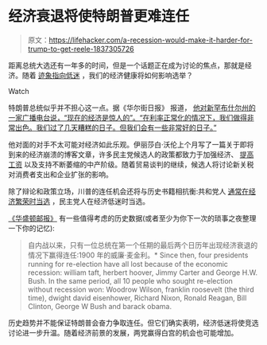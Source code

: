 # 经济衰退将使特朗普更难连任

> 原文：<https://lifehacker.com/a-recession-would-make-it-harder-for-trump-to-get-reele-1837305726>

距离总统大选还有一年多的时间，但是一个话题正在成为讨论的焦点，那就是经济。随着 [迹象指向低迷](https://twocents.lifehacker.com/how-youll-know-a-recession-is-coming-1837273628) ，我们的经济健康将如何影响选举？

Watch

特朗普总统似乎并不担心这一点。据《华尔街日报》 报道， [他对新罕布什尔州的一家广播电台说，“现在的经济是惊人的”。“在利率正常化的情况下，我们做得非常出色。我们过了几天糟糕的日子。但我们会有一些非常好的日子。”](https://www.wsj.com/articles/any-economic-downturn-could-scramble-trumps-2020-strategy-11565898073?mod=hp_lista_pos4)

他对面的对手不太可能对经济如此乐观。伊丽莎白·沃伦上个月写了一篇关于即将到来的经济崩溃的博客文章，许多民主党候选人的政策都致力于加强经济、 [提高工资](https://twocents.lifehacker.com/every-democratic-presidential-candidate-s-stance-on-the-1837036069) 以及支持不断萎缩的中产阶级。随着贸易谈判的继续，候选人将讨论新关税对消费者支出和企业扩张的影响。

除了辩论和政策立场，川普的连任机会还将与历史书籍相抗衡:共和党人 [通常在经济繁荣时当选](https://www.cnbc.com/2016/09/07/presidential-elections-and-recessions-can-have-a-lot-in-common.html) ，民主党人在经济低迷时当选。

[《华盛顿邮报》](https://www.washingtonpost.com/politics/2019/08/12/how-recession-could-doom-trumps-reelection/) 有一些值得考虑的历史数据(或者至少为你下一次的琐事之夜整理一下你的记忆):

> 自内战以来，只有一位总统在第一个任期的最后两个日历年出现经济衰退的情况下赢得连任:1900 年的威廉·麦金利。*   Since then, four presidents running for re-election have all lost because of the economic recession: william taft, herbert hoover, Jimmy Carter and George H.W. Bush. In the same period, all 10 people who sought re-election without recession won: Woodrow Wilson, franklin roosevelt (the third time), dwight david eisenhower, Richard Nixon, Ronald Reagan, Bill Clinton, George W Bush and barack obama.

历史趋势并不能保证特朗普会奋力争取连任。但它们确实表明，经济低迷将使竞选讨论进一步升温。随着经济前景的发展，两党赢得白宫的机会也可能增加。